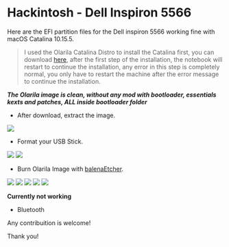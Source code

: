 # Hackintosh - Dell Inspiron 5566

Here are the EFI partition files for the Dell inspiron 5566 working fine with macOS Catalina 10.15.5.
> I used the Olarila Catalina Distro to install the Catalina first, you can download [here](https://www.mediafire.com/file/qxzbigq3i7rr6d6/Olarila_Catalina_10.15.5.raw.bz2/file), after the first step of the installation, the notebook will restart to continue the installation, any error in this step is completely normal, you only have to restart the machine after the error message to continue the installation.

***The Olarila image is clean, without any mod with bootloader, essentials kexts and patches, ALL inside bootloader folder***

- After download, extract the image.
<img src="https://i.imgur.com/A2cNGdC.png"/>

- Format your USB Stick.
<img src="https://i.imgur.com/h08caVE.png"/>
<img src="https://i.imgur.com/kAq6xte.png"/>

- Burn Olarila Image with [balenaEtcher](https://www.balena.io/etcher/).
<img src="https://i.imgur.com/uWSUyV8.png"/>
<img src="https://i.imgur.com/T3WySAB.png"/>
<img src="https://i.imgur.com/PWjIiU5.png"/>
<img src="https://i.imgur.com/EZa4rVr.png"/>
<img src="https://i.imgur.com/tO0uP9g.png"/>

**Currently not working**

- Bluetooth

Any contribuition is welcome!

Thank you!
